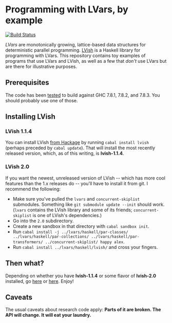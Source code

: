 # Programming with LVars, by example

[![Build Status](https://travis-ci.org/lkuper/lvar-examples.png?branch=master)](https://travis-ci.org/lkuper/lvar-examples)

_LVars_ are monotonically growing, lattice-based data structures for
deterministic parallel programming.
[LVish](http://hackage.haskell.org/package/lvish) is a Haskell library
for programming with LVars.  This repository contains toy examples of
programs that use LVars and LVish, as well as a few that _don't_ use
LVars but are there for illustrative purposes.

## Prerequisites

The code has been [tested](https://travis-ci.org/lkuper/lvar-examples)
to build against GHC 7.8.1, 7.8.2, and 7.8.3.  You should probably use
one of those.

## Installing LVish

### LVish 1.1.4

You can install LVish
[from Hackage](http://hackage.haskell.org/package/lvish) by running
`cabal install lvish` (perhaps preceded by `cabal update`).  That will
install the most recently released version, which, as of this writing,
is **lvish-1.1.4**.

### LVish 2.0

If you want the newest, unreleased version of LVish -- which has more
cool features than the 1.x releases do -- you'll have to install it
from git.  I recommend the following:

  * Make sure you've pulled the `lvars` and `concurrent-skiplist` submodules.  Something like `git submodule update --init` should work.  (`lvars` contains the LVish library and some of its friends; `concurrent-skiplist` is one of LVish's dependencies.)
  * Go into the `2.0` subdirectory.
  * Create a new sandbox in that directory with `cabal sandbox init`.
  * Run `cabal install -j ../lvars/haskell/par-classes/ ../lvars/haskell/par-collections/ ../lvars/haskell/par-transformers/ ../concurrent-skiplist/ happy alex`.
  * Run `cabal install ../lvars/haskell/lvish/` and cross your fingers.

## Then what?

Depending on whether you have **lvish-1.1.4** or some flavor of
**lvish-2.0** installed, go
[here](https://github.com/lkuper/lvar-examples/tree/master/1.1.4) or
[here](https://github.com/lkuper/lvar-examples/tree/master/2.0).
Enjoy!

## Caveats

The usual caveats about research code apply: **Parts of it are broken.
The API will change.  It will eat your laundry.**
